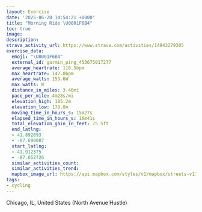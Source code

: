 ```yaml
---
layout: Exercise
date: '2025-06-28 14:54:21 +0000'
title: "Morning Ride \U0001F6B4"
toc: true
image:
description:
strava_activity_url: https://www.strava.com/activities/14943279305
exercise_data:
  emoji: "\U0001F6B4"
  external_id: garmin_ping_453675017277
  average_heartrate: 116.5bpm
  max_heartrate: 142.0bpm
  average_watts: 153.6W
  max_watts: W
  distance_in_miles: 3.46mi
  pace_per_mile: 4m28s/mi
  elevation_high: 185.2m
  elevation_low: 178.8m
  moving_time_in_hours_s: 15m27s
  elapsed_time_in_hours_s: 16m41s
  total_elevation_gain_in_feet: 75.5ft
  end_latlng:
  - 41.892093
  - -87.690087
  start_latlng:
  - 41.912375
  - -87.652726
  similar_activities_count:
  similar_activities_trend:
  mapbox_image_url: https://api.mapbox.com/styles/v1/mapbox/streets-v11/static/path-5+787af2-1.0(wvx~Fzy~uOLBBN%3Fx%40BxAHfV%3FfIFzEClBFvD%40~IBf%40CfG%40FBh%40DfIHxCFrUHpOBrNAhACl%40%40d%40%40%40DEXm%40NObBEzGE%60ACfQMXA%5CIdABbGArDKpFEtIE%60NQ~D%3F%40C%60%40%40h%40E~GAbBGdFGdICFFDJAhEHvQHxRJhP),pin-s-s+e5b22e(-87.65358,41.911),pin-s-f+89ae00(-87.68701000000003,41.89069999999998)/auto/800x800?access_token=pk.eyJ1Ijoiam9zaGJlY2ttYW4iLCJhIjoiY205eWR2aDd1MWZ6djJrbXc4a3M0bWZleiJ9.XiG9OWkNcZk2QzjJbxLB4A
tags:
- cycling
---
```




Chicago, IL, United States (North Avenue Hustle)
